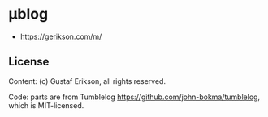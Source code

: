 # µblog

- <https://gerikson.com/m/>

## License

Content: (c) Gustaf Erikson, all rights reserved.

Code: parts are from Tumblelog <https://github.com/john-bokma/tumblelog>, which is MIT-licensed. 

